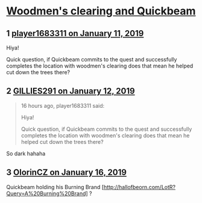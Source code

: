 # [Woodmen&#039;s clearing and Quickbeam](https://community.fantasyflightgames.com/topic/289012-woodmens-clearing-and-quickbeam/)

## 1 [player1683311 on January 11, 2019](https://community.fantasyflightgames.com/topic/289012-woodmens-clearing-and-quickbeam/?do=findComment&comment=3588324)

Hiya!

Quick question, if Quickbeam commits to the quest and successfully completes the location with woodmen's clearing does that mean he helped cut down the trees there?

## 2 [GILLIES291 on January 12, 2019](https://community.fantasyflightgames.com/topic/289012-woodmens-clearing-and-quickbeam/?do=findComment&comment=3589121)

> 16 hours ago, player1683311 said:
> 
> Hiya!
> 
> Quick question, if Quickbeam commits to the quest and successfully completes the location with woodmen's clearing does that mean he helped cut down the trees there?

So dark hahaha

## 3 [OlorinCZ on January 16, 2019](https://community.fantasyflightgames.com/topic/289012-woodmens-clearing-and-quickbeam/?do=findComment&comment=3593737)

Quickbeam holding his Burning Brand [http://hallofbeorn.com/LotR?Query=A%20Burning%20Brand] ? 

